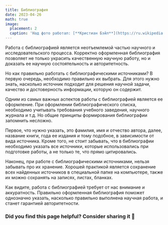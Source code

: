 ```yaml
---
title: Библиография
date: 2023-04-26
math: true
image:
  placement: 2
  caption: 'Над фото работал: [**Кристиан Бэйл**](https://ru.wikipedia.org/wiki/%D0%91%D0%B5%D0%B9%D0%BB,_%D0%9A%D1%80%D0%B8%D1%81%D1%82%D0%B8%D0%B0%D0%BD)'
---
```


Работа с библиографией является неотъемлемой частью научного и исследовательского процесса. Корректно оформленная библиография позволяет не только украсить качественную научную работу, но и доказать ее научную состоятельность и авторитетность. 

Но как правильно работать с библиографическими источниками? В первую очередь, необходимо правильно их выбрать. Для этого нужно знать, насколько источник подходит для решения научной задачи, качество и достоверность информации, которую он содержит. 

Одним из самых важных аспектов работы с библиографией является ее оформление. При оформлении библиографического списка, необходимо учитывать требования учебного заведения, научного журнала и т.д. Но общие принципы формирования библиографии запомнить несложно. 

Первое, что нужно указать, это фамилия, имя и отчество автора, далее, название книги, года ее издания и тому подобное, в зависимости от вида источника. Кроме того, не стоит забывать, что в библиографии необходимо указать все источники, которые использовались при подготовке работы, а не только те, что прямо цитировались.

Наконец, при работе с библиографическими источниками, нельзя забывать про их хранение. Хорошей практикой является сохранение всех найденных источников в специальной папке на компьютере, также их можно сохранять на записях, листах, бланках. 

Как видите, работа с библиографией требует от нас внимание и аккуратность. Правильно оформленная библиография поможет однозначно указать, насколько правильно выполнена научная работа, и станет гарантией авторитетности.

### Did you find this page helpful? Consider sharing it 🙌
